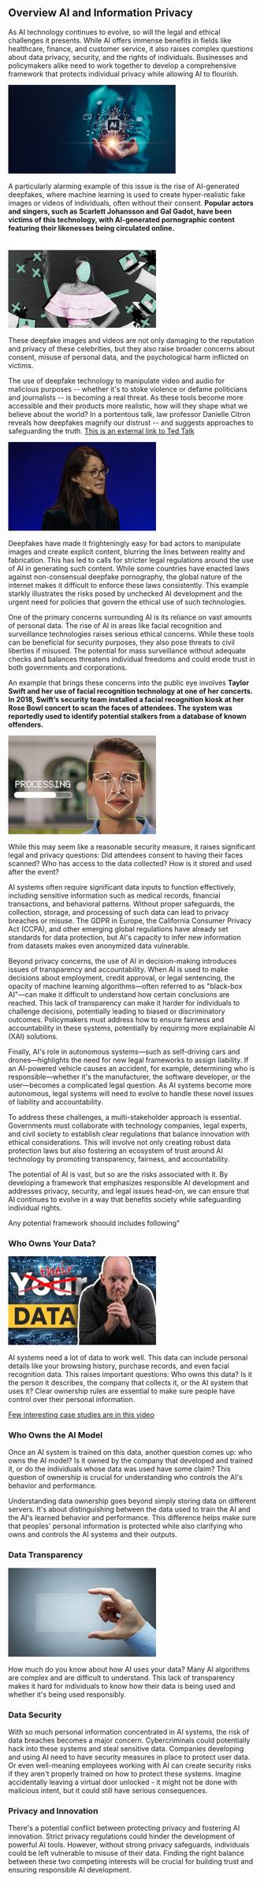 ## Overview AI and Information Privacy

As AI technology continues to evolve, so will the legal and ethical challenges it presents. While AI offers immense benefits in fields like healthcare, finance, and customer service, it also raises complex questions about data privacy, security, and the rights of individuals. Businesses and policymakers alike need to work together to develop a comprehensive framework that protects individual privacy while allowing AI to flourish.

<img src="./images/AI.png" width="340" height="180">

A particularly alarming example of this issue is the rise of AI-generated deepfakes, where machine learning is used to create hyper-realistic fake images or videos of individuals, often without their consent. **Popular actors and singers, such as Scarlett Johansson and Gal Gadot, have been victims of this technology, with AI-generated pornographic content featuring their likenesses being circulated online.** 

<img src="./images/Deepfake.png" width="300" height="180">

These deepfake images and videos are not only damaging to the reputation and privacy of these celebrities, but they also raise broader concerns about consent, misuse of personal data, and the psychological harm inflicted on victims.

The use of deepfake technology to manipulate video and audio for malicious purposes -- whether it's to stoke violence or defame politicians and journalists -- is becoming a real threat. As these tools become more accessible and their products more realistic, how will they shape what we believe about the world? In a portentous talk, law professor Danielle Citron reveals how deepfakes magnify our distrust -- and suggests approaches to safeguarding the truth. [This is an external link to Ted Talk](https://www.ted.com/talks/danielle_citron_how_deepfakes_undermine_truth_and_threaten_democracy?subtitle=en/) 

<img src="./images/DaneilleCitron.png" width="300" height="180">


Deepfakes have made it frighteningly easy for bad actors to manipulate images and create explicit content, blurring the lines between reality and fabrication. This has led to calls for stricter legal regulations around the use of AI in generating such content. While some countries have enacted laws against non-consensual deepfake pornography, the global nature of the internet makes it difficult to enforce these laws consistently. This example starkly illustrates the risks posed by unchecked AI development and the urgent need for policies that govern the ethical use of such technologies.

One of the primary concerns surrounding AI is its reliance on vast amounts of personal data. The rise of AI in areas like facial recognition and surveillance technologies raises serious ethical concerns. While these tools can be beneficial for security purposes, they also pose threats to civil liberties if misused. The potential for mass surveillance without adequate checks and balances threatens individual freedoms and could erode trust in both governments and corporations.

An example that brings these concerns into the public eye involves **Taylor Swift and her use of facial recognition technology at one of her concerts. In 2018, Swift’s security team installed a facial recognition kiosk at her Rose Bowl concert to scan the faces of attendees. The system was reportedly used to identify potential stalkers from a database of known offenders.** 

<img src="./images/facial_recognition.png" width="300" height="200">

While this may seem like a reasonable security measure, it raises significant legal and privacy questions: Did attendees consent to having their faces scanned? Who has access to the data collected? How is it stored and used after the event?

AI systems often require significant data inputs to function effectively, including sensitive information such as medical records, financial transactions, and behavioral patterns. Without proper safeguards, the collection, storage, and processing of such data can lead to privacy breaches or misuse. The GDPR in Europe, the California Consumer Privacy Act (CCPA), and other emerging global regulations have already set standards for data protection, but AI's capacity to infer new information from datasets makes even anonymized data vulnerable.

Beyond privacy concerns, the use of AI in decision-making introduces issues of transparency and accountability. When AI is used to make decisions about employment, credit approval, or legal sentencing, the opacity of machine learning algorithms—often referred to as "black-box AI"—can make it difficult to understand how certain conclusions are reached. This lack of transparency can make it harder for individuals to challenge decisions, potentially leading to biased or discriminatory outcomes. Policymakers must address how to ensure fairness and accountability in these systems, potentially by requiring more explainable AI (XAI) solutions.

Finally, AI's role in autonomous systems—such as self-driving cars and drones—highlights the need for new legal frameworks to assign liability. If an AI-powered vehicle causes an accident, for example, determining who is responsible—whether it's the manufacturer, the software developer, or the user—becomes a complicated legal question. As AI systems become more autonomous, legal systems will need to evolve to handle these novel issues of liability and accountability.

To address these challenges, a multi-stakeholder approach is essential. Governments must collaborate with technology companies, legal experts, and civil society to establish clear regulations that balance innovation with ethical considerations. This will involve not only creating robust data protection laws but also fostering an ecosystem of trust around AI technology by promoting transparency, fairness, and accountability.

The potential of AI is vast, but so are the risks associated with it. By developing a framework that emphasizes responsible AI development and addresses privacy, security, and legal issues head-on, we can ensure that AI continues to evolve in a way that benefits society while safeguarding individual rights.

Any potential framework shoould includes following"

### Who Owns Your Data?

<img src="./images/who_owns_data.jpg" width="300" height="180">

AI systems need a lot of data to work well. This data can include personal details like your browsing history, purchase records, and even facial recognition data. This raises important questions: Who owns this data? Is it the person it describes, the company that collects it, or the AI system that uses it? Clear ownership rules are essential to make sure people have control over their personal information.

[Few interesting case studies are in this video](https://www.youtube.com/watch?v=q86RKI-uZSc)

### Who Owns the AI Model

Once an AI system is trained on this data, another question comes up: who owns the AI model? Is it owned by the company that developed and trained it, or do the individuals whose data was used have some claim? This question of ownership is crucial for understanding who controls the AI's behavior and performance.

Understanding data ownership goes beyond simply storing data on different servers. It's about distinguishing between the data used to train the AI and the AI's learned behavior and performance. This difference helps make sure that peoples' personal information is protected while also clarifying who owns and controls the AI systems and their outputs.

### Data Transparency

<img src="./images/data_transparency.jpg" width="300" height="180">

How much do you know about how AI uses your data? Many AI algorithms are complex and are difficult to understand. This lack of transparency makes it hard for individuals to know how their data is being used and whether it's being used responsibly.

### Data Security

With so much personal information concentrated in AI systems, the risk of data breaches becomes a major concern. Cybercriminals could potentially hack into these systems and steal sensitive data. Companies developing and using AI need to have security measures in place to protect user data. Or even well-meaning employees working with AI can create security risks if they aren't properly trained on how to protect these systems. Imagine accidentally leaving a virtual door unlocked - it might not be done with malicious intent, but it could still have serious consequences.

### Privacy and Innovation

There's a potential conflict between protecting privacy and fostering AI innovation. Strict privacy regulations could hinder the development of powerful AI tools. However, without strong privacy safeguards, individuals could be left vulnerable to misuse of their data. Finding the right balance between these two competing interests will be crucial for building trust and ensuring responsible AI development.
